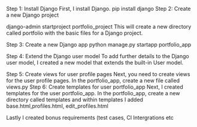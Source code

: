 Step 1: Install Django
First, I  install Django. 
pip install django
Step 2: Create a new Django project

django-admin startproject portfolio_project
This will create a new directory called portfolio with the basic files for a Django project.

Step 3: Create a new Django app
python manage.py startapp portfolio_app

Step 4: Extend the Django user model
To add further details to the Django user model, I created a new model that extends the built-in User model.

Step 5: Create views for user profile pages
Next, you need to create views for the user profile pages. In the portfolio_app, create a new file called views.py 
Step 6: Create templates for user portfolio_app
Next, I created templates for the user portfolio_app. In the portfolio_app, create a new directory called templates and within templates I added base.html,profiles.html, edit_profiles.html

Lastly I created bonus requirements (test cases, Cl Intergrations etc
